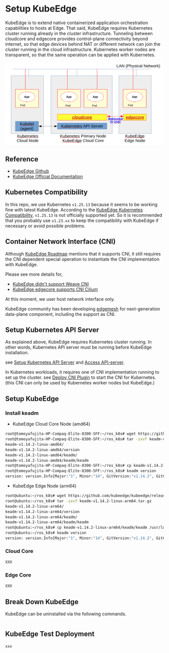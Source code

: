 # Setup KubeEdge

KubeEdge is to extend native containerized application orchestration capabilities to hosts at Edge.
That said, KubeEdge requires Kubernetes cluster running already in the cluster infrastructure.
Tunneling between cloudcore and edgecore provides control-plane connectivity beyond internet, so that edge devices behind NAT or different network can join the cluster running in the cloud infrastructure.
Kubernetes worker nodes are transparent, so that the same operation can be applied with Kubernetes.

![KubeEdge System Overview](./../images/kubeedge-system-overview.png)

## Reference

- [KubeEdge Github](https://github.com/kubeedge/kubeedge)
- [KubeEdge Official Documentation](https://kubeedge.io/)

## Kubernetes Compatibility

In this repo, we use Kubernetes `v1.25.13` because it seems to be working fine with latest KubeEdge.
According to the [KubeEdge Kubernetes Compatibility](https://github.com/kubeedge/kubeedge#kubernetes-compatibility), `v1.25.13` is not officially supported yet.
So it is recommended that you probably use `v1.23.xx` to keep the compatibility with KubeEdge if necessary or avoid possible problems.

## Container Network Interface (CNI)

Although [KubeEdge Roadmap](https://github.com/kubeedge/kubeedge/blob/master/docs/roadmap.md#integration-and-verification-of-third-party-cni) mentions that it supports CNI, it still requires the CNI dependent special operation to instantiate the CNI implementation with KubeEdge.

Please see more details for,
- [KubeEdge didn't support Weave CNI](https://github.com/kubeedge/kubeedge/issues/3935)
- [KubeEdge edgecore supports CNI Cilium](https://github.com/kubeedge/kubeedge/issues/4844)

At this moment, we user host network interface only.

KubeEdge community has been developing [edgemesh](https://github.com/kubeedge/edgemesh) for next-generation data-plane component, including the support as CNI.

## Setup Kubernetes API Server

As explained above, KubeEdge requires Kubernetes cluster running.
In other words, Kubernetes API server must be running before KubeEdge installation.

see [Setup Kubernetes API Server](./Setup_Kubernetes_Cluster.md#setup-kubernetes-api-server) and [Access API-server](./Setup_Kubernetes_Cluster.md#access-api-server).

In Kubernetes workloads, it requires one of CNI implementation running to set up the cluster.
see [Deploy CNI Plugin](https://github.com/fujitatomoya/ros_k8s/blob/master/docs/Setup_Kubernetes_Cluster.md#deploy-cni-plugin) to start the CNI for Kubernetes. (this CNI can only be used by Kubernetes worker nodes but KubeEdge.)

## Setup KubeEdge

### Install keadm

- KubeEdge Cloud Core Node (amd64)

```bash
root@tomoyafujita-HP-Compaq-Elite-8300-SFF:~/ros_k8s# wget https://github.com/kubeedge/kubeedge/releases/download/v1.14.2/keadm-v1.14.2-linux-amd64.tar.gz
root@tomoyafujita-HP-Compaq-Elite-8300-SFF:~/ros_k8s# tar -zxvf keadm-v1.14.2-linux-amd64.tar.gz 
keadm-v1.14.2-linux-amd64/
keadm-v1.14.2-linux-amd64/version
keadm-v1.14.2-linux-amd64/keadm/
keadm-v1.14.2-linux-amd64/keadm/keadm
root@tomoyafujita-HP-Compaq-Elite-8300-SFF:~/ros_k8s# cp keadm-v1.14.2-linux-amd64/keadm//keadm /usr/local/bin/keadm
root@tomoyafujita-HP-Compaq-Elite-8300-SFF:~/ros_k8s# keadm version
version: version.Info{Major:"1", Minor:"14", GitVersion:"v1.14.2", GitCommit:"5036064115fad46232dee1c8ad5f1f84fde7984b", GitTreeState:"clean", BuildDate:"2023-09-04T01:54:06Z", GoVersion:"go1.17.13", Compiler:"gc", Platform:"linux/amd64"}
```

- KubeEdge Edge Node (arm64)

```bash
root@ubuntu:~/ros_k8s# wget https://github.com/kubeedge/kubeedge/releases/download/v1.14.2/keadm-v1.14.2-linux-arm64.tar.gz
root@ubuntu:~/ros_k8s# tar -zxvf keadm-v1.14.2-linux-arm64.tar.gz 
keadm-v1.14.2-linux-arm64/
keadm-v1.14.2-linux-arm64/version
keadm-v1.14.2-linux-arm64/keadm/
keadm-v1.14.2-linux-arm64/keadm/keadm
root@ubuntu:~/ros_k8s# cp keadm-v1.14.2-linux-arm64/keadm/keadm /usr/local/bin/keadm
root@ubuntu:~/ros_k8s# keadm version
version: version.Info{Major:"1", Minor:"14", GitVersion:"v1.14.2", GitCommit:"5036064115fad46232dee1c8ad5f1f84fde7984b", GitTreeState:"clean", BuildDate:"2023-09-04T01:54:04Z", GoVersion:"go1.17.13", Compiler:"gc", Platform:"linux/arm64"}
```

### Cloud Core

```bash
XXX
```

### Edge Core

```bash
XXX
```

## Break Down KubeEdge

KubeEdge can be uninstalled via the following commands.

```bash

```

## KubeEdge Test Deployment

```bash
xxx
```
